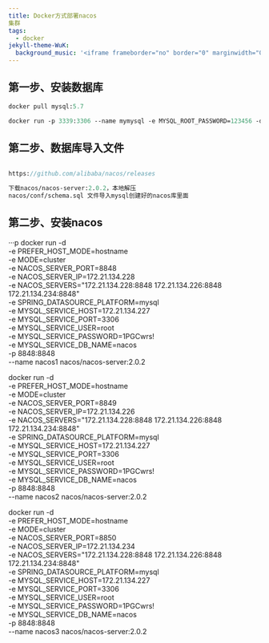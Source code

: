 ```yaml
---
title: Docker方式部署nacos
集群
tags:
  - docker
jekyll-theme-WuK:
  background_music: '<iframe frameborder="no" border="0" marginwidth="0" marginheight="0" width=100% height=86 src="//music.163.com/outchain/player?type=2&id=27876158&auto=0&height=66"></iframe>'
---
```


## 第一步、安装数据库
```p
docker pull mysql:5.7

docker run -p 3339:3306 --name mymysql -e MYSQL_ROOT_PASSWORD=123456 -d mysql:5.7
```

## 第二步、数据库导入文件
```p

https://github.com/alibaba/nacos/releases

下载nacos/nacos-server:2.0.2，本地解压 
nacos/conf/schema.sql 文件导入mysql创建好的nacos库里面
```

## 第二步、安装nacos
···p
docker run -d \
 -e PREFER_HOST_MODE=hostname \
 -e MODE=cluster \
 -e NACOS_SERVER_PORT=8848 \
 -e NACOS_SERVER_IP=172.21.134.228 \
 -e NACOS_SERVERS="172.21.134.228:8848 172.21.134.226:8848 172.21.134.234:8848" \
 -e SPRING_DATASOURCE_PLATFORM=mysql \
 -e MYSQL_SERVICE_HOST=172.21.134.227 \
 -e MYSQL_SERVICE_PORT=3306 \
 -e MYSQL_SERVICE_USER=root \
 -e MYSQL_SERVICE_PASSWORD=1PGCwrs! \
 -e MYSQL_SERVICE_DB_NAME=nacos \
 -p 8848:8848  \
 --name nacos1  nacos/nacos-server:2.0.2

docker run -d \
 -e PREFER_HOST_MODE=hostname \
 -e MODE=cluster \
 -e NACOS_SERVER_PORT=8849 \
 -e NACOS_SERVER_IP=172.21.134.226 \
 -e NACOS_SERVERS="172.21.134.228:8848 172.21.134.226:8848 172.21.134.234:8848" \
 -e SPRING_DATASOURCE_PLATFORM=mysql \
 -e MYSQL_SERVICE_HOST=172.21.134.227 \
 -e MYSQL_SERVICE_PORT=3306 \
 -e MYSQL_SERVICE_USER=root \
 -e MYSQL_SERVICE_PASSWORD=1PGCwrs! \
 -e MYSQL_SERVICE_DB_NAME=nacos \
 -p 8848:8848  \
 --name nacos2  nacos/nacos-server:2.0.2


docker run -d \
 -e PREFER_HOST_MODE=hostname \
 -e MODE=cluster \
 -e NACOS_SERVER_PORT=8850 \
 -e NACOS_SERVER_IP=172.21.134.234 \
 -e NACOS_SERVERS="172.21.134.228:8848 172.21.134.226:8848 172.21.134.234:8848" \
 -e SPRING_DATASOURCE_PLATFORM=mysql \
 -e MYSQL_SERVICE_HOST=172.21.134.227 \
 -e MYSQL_SERVICE_PORT=3306 \
 -e MYSQL_SERVICE_USER=root \
 -e MYSQL_SERVICE_PASSWORD=1PGCwrs! \
 -e MYSQL_SERVICE_DB_NAME=nacos \
 -p 8848:8848  \
 --name nacos3  nacos/nacos-server:2.0.2
```

